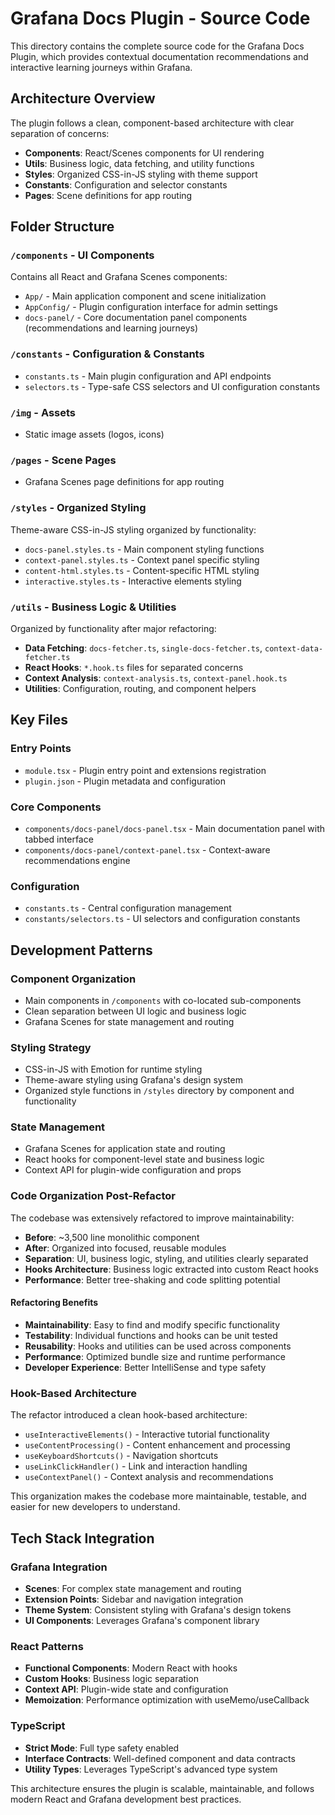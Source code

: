 <!-- This README file is going to be the one displayed on the Grafana.com website for your plugin. Uncomment and replace the content here before publishing.

Remove any remaining comments before publishing as these may be displayed on Grafana.com -->

# Grafana Docs Plugin - Source Code

This directory contains the complete source code for the Grafana Docs Plugin, which provides contextual documentation recommendations and interactive learning journeys within Grafana.

## Architecture Overview

The plugin follows a clean, component-based architecture with clear separation of concerns:

- **Components**: React/Scenes components for UI rendering
- **Utils**: Business logic, data fetching, and utility functions  
- **Styles**: Organized CSS-in-JS styling with theme support
- **Constants**: Configuration and selector constants
- **Pages**: Scene definitions for app routing

## Folder Structure

### `/components` - UI Components
Contains all React and Grafana Scenes components:
- `App/` - Main application component and scene initialization
- `AppConfig/` - Plugin configuration interface for admin settings
- `docs-panel/` - Core documentation panel components (recommendations and learning journeys)

### `/constants` - Configuration & Constants
- `constants.ts` - Main plugin configuration and API endpoints
- `selectors.ts` - Type-safe CSS selectors and UI configuration constants

### `/img` - Assets
- Static image assets (logos, icons)

### `/pages` - Scene Pages
- Grafana Scenes page definitions for app routing

### `/styles` - Organized Styling
Theme-aware CSS-in-JS styling organized by functionality:
- `docs-panel.styles.ts` - Main component styling functions
- `context-panel.styles.ts` - Context panel specific styling
- `content-html.styles.ts` - Content-specific HTML styling
- `interactive.styles.ts` - Interactive elements styling

### `/utils` - Business Logic & Utilities
Organized by functionality after major refactoring:
- **Data Fetching**: `docs-fetcher.ts`, `single-docs-fetcher.ts`, `context-data-fetcher.ts`
- **React Hooks**: `*.hook.ts` files for separated concerns
- **Context Analysis**: `context-analysis.ts`, `context-panel.hook.ts`
- **Utilities**: Configuration, routing, and component helpers

## Key Files

### Entry Points
- `module.tsx` - Plugin entry point and extensions registration
- `plugin.json` - Plugin metadata and configuration

### Core Components
- `components/docs-panel/docs-panel.tsx` - Main documentation panel with tabbed interface
- `components/docs-panel/context-panel.tsx` - Context-aware recommendations engine

### Configuration
- `constants.ts` - Central configuration management
- `constants/selectors.ts` - UI selectors and configuration constants

## Development Patterns

### Component Organization
- Main components in `/components` with co-located sub-components
- Clean separation between UI logic and business logic
- Grafana Scenes for state management and routing

### Styling Strategy
- CSS-in-JS with Emotion for runtime styling
- Theme-aware styling using Grafana's design system
- Organized style functions in `/styles` directory by component and functionality

### State Management
- Grafana Scenes for application state and routing
- React hooks for component-level state and business logic
- Context API for plugin-wide configuration and props

### Code Organization Post-Refactor
The codebase was extensively refactored to improve maintainability:
- **Before**: ~3,500 line monolithic component
- **After**: Organized into focused, reusable modules
- **Separation**: UI, business logic, styling, and utilities clearly separated
- **Hooks Architecture**: Business logic extracted into custom React hooks
- **Performance**: Better tree-shaking and code splitting potential

#### Refactoring Benefits
- **Maintainability**: Easy to find and modify specific functionality
- **Testability**: Individual functions and hooks can be unit tested
- **Reusability**: Hooks and utilities can be used across components
- **Performance**: Optimized bundle size and runtime performance
- **Developer Experience**: Better IntelliSense and type safety

### Hook-Based Architecture
The refactor introduced a clean hook-based architecture:
- `useInteractiveElements()` - Interactive tutorial functionality
- `useContentProcessing()` - Content enhancement and processing
- `useKeyboardShortcuts()` - Navigation shortcuts
- `useLinkClickHandler()` - Link and interaction handling
- `useContextPanel()` - Context analysis and recommendations

This organization makes the codebase more maintainable, testable, and easier for new developers to understand.

## Tech Stack Integration

### Grafana Integration
- **Scenes**: For complex state management and routing
- **Extension Points**: Sidebar and navigation integration
- **Theme System**: Consistent styling with Grafana's design tokens
- **UI Components**: Leverages Grafana's component library

### React Patterns
- **Functional Components**: Modern React with hooks
- **Custom Hooks**: Business logic separation
- **Context API**: Plugin-wide state and configuration
- **Memoization**: Performance optimization with useMemo/useCallback

### TypeScript
- **Strict Mode**: Full type safety enabled
- **Interface Contracts**: Well-defined component and data contracts
- **Utility Types**: Leverages TypeScript's advanced type system

This architecture ensures the plugin is scalable, maintainable, and follows modern React and Grafana development best practices.

